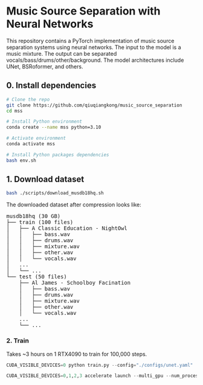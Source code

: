 # Music Source Separation with Neural Networks

This repository contains a PyTorch implementation of music source separation systems using neural networks. The input to the model is a music mixture. The output can be separated vocals/bass/drums/other/background. The model architectures include UNet, BSRoformer, and others.

## 0. Install dependencies

```bash
# Clone the repo
git clone https://github.com/qiuqiangkong/music_source_separation
cd mss

# Install Python environment
conda create --name mss python=3.10

# Activate environment
conda activate mss

# Install Python packages dependencies
bash env.sh
```

## 1. Download dataset

```bash
bash ./scripts/download_musdb18hq.sh
```

The downloaded dataset after compression looks like:

<pre>
musdb18hq (30 GB)
├── train (100 files)
│   ├── A Classic Education - NightOwl
│   │   ├── bass.wav
│   │   ├── drums.wav
│   │   ├── mixture.wav
│   │   ├── other.wav
│   │   └── vocals.wav
│   ... 
│   └── ...
└── test (50 files)
    ├── Al James - Schoolboy Facination
    │   ├── bass.wav
    │   ├── drums.wav
    │   ├── mixture.wav
    │   ├── other.wav
    │   └── vocals.wav
    ... 
    └── ...
</pre>

### 2. Train

Takes \~3 hours on 1 RTX4090 to train for 100,000 steps.

```python
CUDA_VISIBLE_DEVICES=0 python train.py --config="./configs/unet.yaml"
```

```python
CUDA_VISIBLE_DEVICES=0,1,2,3 accelerate launch --multi_gpu --num_processes 4 train_accelerate.py --config="./configs/unet.yaml"
```
